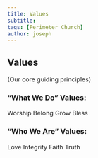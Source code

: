 ```yaml
---
title: Values
subtitle: 
tags: [Perimeter Church]
author: joseph
---
```



## Values
(Our core guiding principles)

### “What We Do” Values:
Worship
Belong
Grow
Bless

### “Who We Are” Values:
Love
Integrity
Faith
Truth

